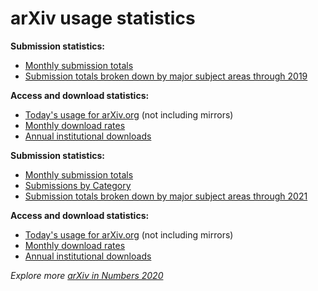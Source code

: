 arXiv usage statistics
======================

**Submission statistics:**

-   [Monthly submission
    totals](https://arxiv.org/stats/monthly_submissions)
-   [Submission totals broken down by major subject areas through
    2019](2019_by_area/index.md)

**Access and download statistics:**

-   [Today's usage for arXiv.org](../../help/faq/today.md) (not
    including mirrors)
-   [Monthly download rates](https://arxiv.org/stats/monthly_downloads)
-   [Annual institutional downloads](../../about/membership.md)



**Submission statistics:**

-   [Monthly submission totals](https://arxiv.org/stats/monthly_submissions)
-   [Submissions by Category](/about/reports/submission_category_by_year.md)
-   [Submission totals broken down by major subject areas through 2021](2021_by_area/index.md)


**Access and download statistics:**

-   [Today's usage for arXiv.org](https://arxiv.org/stats/today) (not
    including mirrors)
-   [Monthly download rates](https://arxiv.org/stats/monthly_downloads)
-   [Annual institutional downloads](/about/reports/2020_usage.md)

_Explore more [arXiv in Numbers 2020](/about/reports/2020_usage.md)_
